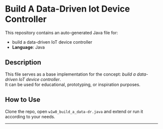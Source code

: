 # Build A Data-Driven Iot Device Controller

This repository contains an auto-generated Java file for:

- build a data-driven IoT device controller
- **Language**: Java

## Description

This file serves as a base implementation for the concept: *build a data-driven IoT device controller*.  
It can be used for educational, prototyping, or inspiration purposes.

## How to Use

Clone the repo, open `w1w0_build_a_data-dr.java` and extend or run it according to your needs.

---


